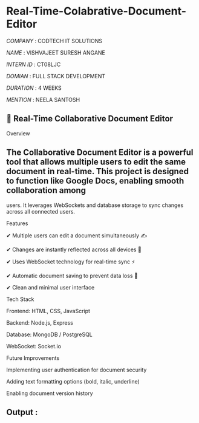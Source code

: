# Real-Time-Colabrative-Document-Editor

*COMPANY* : CODTECH IT SOLUTIONS

*NAME* : VISHVAJEET SURESH ANGANE

*INTERN ID* : CT08LJC

*DOMIAN* : FULL STACK DEVELOPMENT

*DURATION* : 4 WEEKS

*MENTION* : NEELA SANTOSH

## 📝 Real-Time Collaborative Document Editor

Overview

## The Collaborative Document Editor is a powerful tool that allows multiple users to edit the same document in real-time. This project is designed to function like Google Docs, enabling smooth collaboration among 
users. It leverages WebSockets and database storage to sync changes across all connected users.

Features

✔ Multiple users can edit a document simultaneously ✍

✔ Changes are instantly reflected across all devices 🔄

✔ Uses WebSocket technology for real-time sync ⚡

✔ Automatic document saving to prevent data loss 💾

✔ Clean and minimal user interface

Tech Stack

Frontend: HTML, CSS, JavaScript

Backend: Node.js, Express

Database: MongoDB / PostgreSQL

WebSocket: Socket.io

Future Improvements

Implementing user authentication for document security

Adding text formatting options (bold, italic, underline)

Enabling document version history

## Output : 

